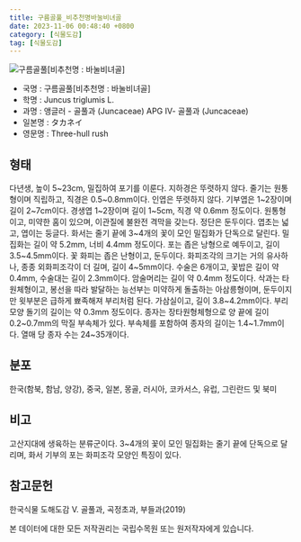 ```yaml
---
title: 구름골풀_비추천명바눌비녀골
date: 2023-11-06 00:48:40 +0800
category: [식물도감]
tag: [식물도감]
---
```




![구름골풀[비추천명 : 바눌비녀골]](/fileUpload/plants/basic/Juncaceae/Juncus/5926/1_th2.JPG)
- 국명 : 구름골풀[비추천명 : 바눌비녀골]
- 학명 : Juncus triglumis L.
- 과명 : 앵글러 - 골풀과 (Juncaceae) APG Ⅳ- 골풀과 (Juncaceae)
- 일본명 : タカネイ
- 영문명 : Three-hull rush


## 형태
다년생, 높이 5~23cm, 밀집하여 포기를 이룬다. 지하경은 뚜렷하지 않다. 줄기는 원통형이며 직립하고, 직경은 0.5~0.8mm이다. 인엽은 뚜렷하지 않다. 기부엽은 1~2장이며 길이 2~7cm이다. 경생엽 1~2장이며 길이 1~5cm, 직경 약 0.6mm 정도이다. 원통형이고, 미약한 홈이 있으며, 이관질에 불완전 격막을 갖는다. 정단은 둔두이다. 엽초는 넓고, 엽이는 둥글다. 화서는 줄기 끝에 3~4개의 꽃이 모인 밀집화가 단독으로 달린다. 밀집화는 길이 약 5.2mm, 너비 4.4mm 정도이다. 포는 좁은 낭형으로 예두이고, 길이 3.5~4.5mm이다. 꽃 화피는 좁은 난형이고, 둔두이다. 화피조각의 크기는 거의 유사하나, 종종 외화피조각이 더 길며, 길이 4~5mm이다. 수술은 6개이고, 꽃밥은 길이 약 0.4mm, 수술대는 길이 2.3mm이다. 암술머리는 길이 약 0.4mm 정도이다. 삭과는 타원체형이고, 봉선을 따라 발달하는 능선부는 미약하게 돌출하는 아삼릉형이며, 둔두이지만 윗부분은 급하게 뾰족해져 부리처럼 된다. 가삼실이고, 길이 3.8~4.2mm이다. 부리모양 돌기의 길이는 약 0.3mm 정도이다. 종자는 장타원형체형으로 양 끝에 길이 0.2~0.7mm의 막질 부속체가 있다. 부속체를 포함하여 종자의 길이는 1.4~1.7mm이다. 열매 당 종자 수는 24~35개이다. 
## 분포
한국(함북, 함남, 양강), 중국, 일본, 몽골, 러시아, 코카서스, 유럽, 그린란드 및 북미
## 비고
고산지대에 생육하는 분류군이다. 3~4개의 꽃이 모인 밀집화는 줄기 끝에 단독으로 달리며, 화서 기부의 포는 화피조각 모양인 특징이 있다.
## 참고문헌
한국식물 도해도감 Ⅴ. 골풀과, 곡정초과, 부들과(2019)






본 데이터에 대한 모든 저작권리는 국립수목원 또는 원저작자에게 있습니다.
